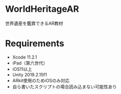 # WorldHeritageAR
世界遺産を鑑賞できるAR教材

# Requirements
* Xcode 11.2.1
* iPad（第六世代）
* iOS11以上
* Unity 2019.2.15f1
* ARkit使用のためiOSのみ対応
* 自ら書いたスクリプトの場合読み込まない可能性あり
